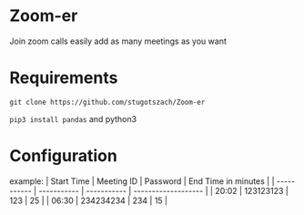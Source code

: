 # Zoom-er
Join zoom calls easily 
add as many meetings as you want

# Requirements 
```git clone https://github.com/stugotszach/Zoom-er```

```pip3 install pandas```
and python3

# Configuration
example:
| Start Time  | Meeting ID  | Password    | End Time in minutes |
| ----------- | ----------- | ----------- | ------------------- |
| 20:02       | 123123123   | 123         | 25                  |
| 06:30       | 234234234   | 234         | 15                  |

